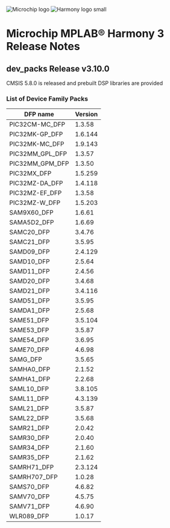 ﻿![Microchip logo](https://raw.githubusercontent.com/wiki/Microchip-MPLAB-Harmony/Microchip-MPLAB-Harmony.github.io/images/microchip_logo.png)
![Harmony logo small](https://raw.githubusercontent.com/wiki/Microchip-MPLAB-Harmony/Microchip-MPLAB-Harmony.github.io/images/microchip_mplab_harmony_logo_small.png)

# Microchip MPLAB® Harmony 3 Release Notes

## dev_packs Release v3.10.0

CMSIS 5.8.0 is released and prebuilt DSP libraries are provided

### List of Device Family Packs

| DFP name     		| Version         	|
| ---        		| ---               |
| PIC32CM-MC_DFP  	| 1.3.58       		|
| PIC32MK-GP_DFP  	| 1.6.144     	 	|
| PIC32MK-MC_DFP  	| 1.9.143     	 	|
| PIC32MM_GPL_DFP  	| 1.3.57      		|
| PIC32MM_GPM_DFP  	| 1.3.50      		|
| PIC32MX_DFP  		| 1.5.259         	|
| PIC32MZ-DA_DFP  	| 1.4.118      		|
| PIC32MZ-EF_DFP  	| 1.3.58       		|
| PIC32MZ-W_DFP  	| 1.5.203       	|
| SAM9X60_DFP  		| 1.6.61          	|
| SAMA5D2_DFP  		| 1.6.69          	|
| SAMC20_DFP  		| 3.4.76           	|
| SAMC21_DFP  		| 3.5.95           	|
| SAMD09_DFP  		| 2.4.129          	|
| SAMD10_DFP  		| 2.5.64           	|
| SAMD11_DFP  		| 2.4.56           	|
| SAMD20_DFP  		| 3.4.68           	|
| SAMD21_DFP  		| 3.4.116          	|
| SAMD51_DFP  		| 3.5.95           	|
| SAMDA1_DFP  		| 2.5.68      	   	|
| SAME51_DFP  		| 3.5.104      	   	|
| SAME53_DFP  		| 3.5.87      		|
| SAME54_DFP  		| 3.6.95       		|
| SAME70_DFP  		| 4.6.98      		|
| SAMG_DFP  		| 3.5.65      		|
| SAMHA0_DFP  		| 2.1.52       		|
| SAMHA1_DFP  		| 2.2.68      		|
| SAML10_DFP  		| 3.8.105      		|
| SAML11_DFP  		| 4.3.139      		|
| SAML21_DFP  		| 3.5.87      		|
| SAML22_DFP  		| 3.5.68      		|
| SAMR21_DFP  		| 2.0.42      		|
| SAMR30_DFP  		| 2.0.40      		|
| SAMR34_DFP  		| 2.1.60      		|
| SAMR35_DFP  		| 2.1.62      		|
| SAMRH71_DFP  		| 2.3.124      		|
| SAMRH707_DFP  	| 1.0.28      		|
| SAMS70_DFP  		| 4.6.82      		|
| SAMV70_DFP  		| 4.5.75      		|
| SAMV71_DFP  		| 4.6.90     		|
| WLR089_DFP 		| 1.0.17      		|


